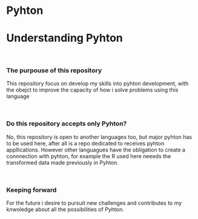 # Pyhton
<h1> Understanding Pyhton</h1>
<br>
<h3>The purpouse of this repository</h3>
<p> This repository focus on develop my skills into pyhton development, with the obejct to improve the capacity of how i solve problems using this language</p>
<br>
<h3>Do this repository accepts only Pyhton?</h3>
<p>No, this repository is open to another languages too, but major pyhton has to be used here, after all is a repo dedicated to receives pyhton appllications. However other languagues have the obligation to create a connnection with pyhton, for example the R used here neeeds the transformed data made previously in Pyhton.</p>
<br>
<h3>Keeping forward</h3>
<p>For the future i desire to pursuit new challenges and contributes to my knwoledge about all the possibilities of Pyhton.</p>

